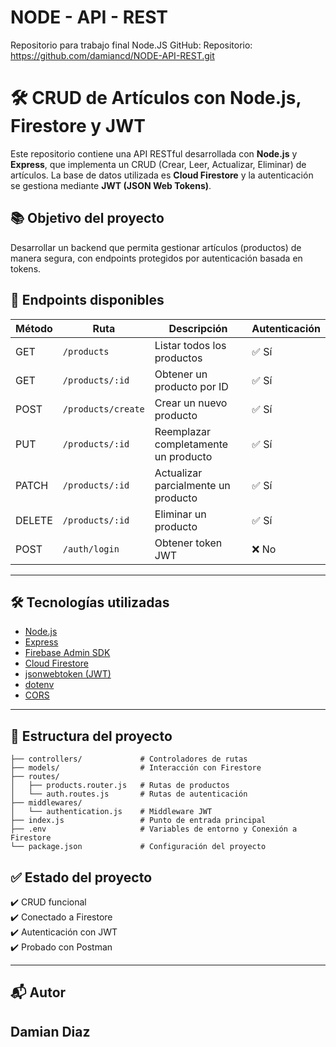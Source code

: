 # NODE - API - REST

Repositorio para trabajo final Node.JS
GitHub: Repositorio: https://github.com/damiancd/NODE-API-REST.git


# 🛠️ CRUD de Artículos con Node.js, Firestore y JWT

Este repositorio contiene una API RESTful desarrollada con **Node.js** y **Express**, que implementa un CRUD (Crear, Leer, Actualizar, Eliminar) de artículos. La base de datos utilizada es **Cloud Firestore** y la autenticación se gestiona mediante **JWT (JSON Web Tokens)**.

## 📚 Objetivo del proyecto

Desarrollar un backend que permita gestionar artículos (productos) de manera segura, con endpoints protegidos por autenticación basada en tokens.

## 🚀 Endpoints disponibles

| Método | Ruta                       | Descripción                          | Autenticación |
|--------|----------------------------|--------------------------------------|----------------|
| GET    | `/products`                | Listar todos los productos           | ✅ Sí          |
| GET    | `/products/:id`            | Obtener un producto por ID           | ✅ Sí          |
| POST   | `/products/create`         | Crear un nuevo producto              | ✅ Sí          |
| PUT    | `/products/:id`            | Reemplazar completamente un producto | ✅ Sí          |
| PATCH  | `/products/:id`            | Actualizar parcialmente un producto  | ✅ Sí          |
| DELETE | `/products/:id`            | Eliminar un producto                 | ✅ Sí          |
| POST   | `/auth/login`              | Obtener token JWT                    | ❌ No          |

---

## 🛠️ Tecnologías utilizadas

- [Node.js](https://nodejs.org/)
- [Express](https://expressjs.com/)
- [Firebase Admin SDK](https://firebase.google.com/docs/admin/setup)
- [Cloud Firestore](https://firebase.google.com/docs/firestore)
- [jsonwebtoken (JWT)](https://github.com/auth0/node-jsonwebtoken)
- [dotenv](https://github.com/motdotla/dotenv)
- [CORS](https://github.com/expressjs/cors)

---

## 📁 Estructura del proyecto

```
├── controllers/             # Controladores de rutas
├── models/                  # Interacción con Firestore
├── routes/
│   ├── products.router.js   # Rutas de productos
│   └── auth.routes.js       # Rutas de autenticación
├── middlewares/
│   └── authentication.js    # Middleware JWT
├── index.js                 # Punto de entrada principal
├── .env                     # Variables de entorno y Conexión a Firestore
└── package.json             # Configuración del proyecto
```

## ✅ Estado del proyecto

✔️ CRUD funcional  
✔️ Conectado a Firestore  
✔️ Autenticación con JWT  
✔️ Probado con Postman

---

## 📬 Autor

**Damian Diaz**  
---